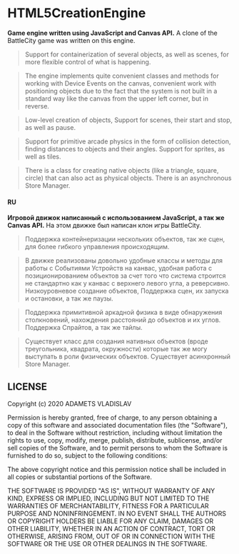 # **HTML5CreationEngine**
**Game engine written using JavaScript and Canvas API.**
A clone of the BattleCity game was written on this engine.

> Support for containerization of several objects, as well as scenes, for more flexible control of what is happening.

> The engine implements quite convenient classes and methods for working with Device Events on the canvas, convenient work with positioning objects due to the fact that the system is not built in a standard way like the canvas from the upper left corner, but in reverse.

>Low-level creation of objects, Support for scenes, their start and stop, as well as pause.

>Support for primitive arcade physics in the form of collision detection, finding distances to objects and their angles.
Support for sprites, as well as tiles.

>There is a class for creating native objects (like a triangle, square, circle) that can also act as physical objects.
There is an asynchronous Store Manager.

#### RU
**Игровой движок написанный с использованием JavaScript, а так же Canvas API.**
На этом движке был написан клон игры BattleCity.

> Поддержка контейнеризации нескольких объектов, так же сцен, для более гибкого управления происходящим.

> В движке реализованы довольно удобные классы и методы для работы с Событиями Устройств на канвас, удобная работа с позиционированием объектов за счет того что система строится не стандартно как у канвас с верхнего левого угла, а реверсивно. 
> Низкоуровневое создание объектов, Поддержка сцен, их запуска и остановки, а так же паузы.   

> Поддержка примитивной аркадной физика в виде обнаружения столкновений, нахождения расстояний до объектов и их углов.
Поддержка Спрайтов, а так же тайлы.

> Существует класс для создания нативных объектов (вроде треугольника, квадрата, окружности) которые так же могу выступать в роли физических объектов.
Существует асинхронный Store Manager.



## LICENSE
Copyright (c) 2020 ADAMETS VLADISLAV

Permission is hereby granted, free of charge, to any person obtaining a copy of this software and associated documentation files (the "Software"), to deal in the Software without restriction, including without limitation the rights to use, copy, modify, merge, publish, distribute, sublicense, and/or sell copies of the Software, and to permit persons to whom the Software is furnished to do so, subject to the following conditions:

The above copyright notice and this permission notice shall be included in all copies or substantial portions of the Software.

THE SOFTWARE IS PROVIDED "AS IS", WITHOUT WARRANTY OF ANY KIND, EXPRESS OR IMPLIED, INCLUDING BUT NOT LIMITED TO THE WARRANTIES OF MERCHANTABILITY, FITNESS FOR A PARTICULAR PURPOSE AND NONINFRINGEMENT. IN NO EVENT SHALL THE AUTHORS OR COPYRIGHT HOLDERS BE LIABLE FOR ANY CLAIM, DAMAGES OR OTHER LIABILITY, WHETHER IN AN ACTION OF CONTRACT, TORT OR OTHERWISE, ARISING FROM, OUT OF OR IN CONNECTION WITH THE SOFTWARE OR THE USE OR OTHER DEALINGS IN THE SOFTWARE.

